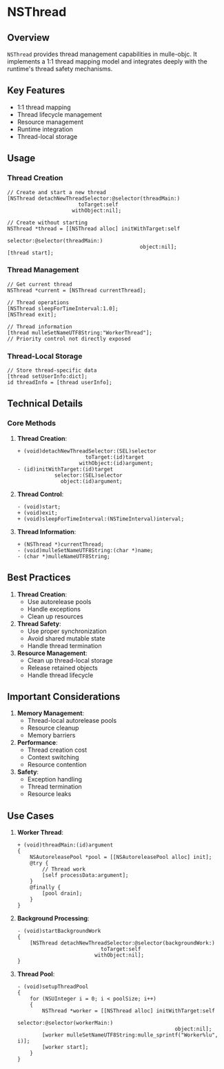 # NSThread

## Overview

`NSThread` provides thread management capabilities in mulle-objc. It
implements a 1:1 thread mapping model and integrates deeply with the
runtime's thread safety mechanisms.

## Key Features

-   1:1 thread mapping
-   Thread lifecycle management
-   Resource management
-   Runtime integration
-   Thread-local storage

## Usage

### Thread Creation

``` objc
// Create and start a new thread
[NSThread detachNewThreadSelector:@selector(threadMain:)
                       toTarget:self
                     withObject:nil];

// Create without starting
NSThread *thread = [[NSThread alloc] initWithTarget:self
                                         selector:@selector(threadMain:)
                                           object:nil];
[thread start];
```

### Thread Management

``` objc
// Get current thread
NSThread *current = [NSThread currentThread];

// Thread operations
[NSThread sleepForTimeInterval:1.0];
[NSThread exit];

// Thread information
[thread mulleSetNameUTF8String:"WorkerThread"];
// Priority control not directly exposed
```

### Thread-Local Storage

``` objc
// Store thread-specific data
[thread setUserInfo:dict];
id threadInfo = [thread userInfo];
```

## Technical Details

### Core Methods

1.  **Thread Creation**:

    ``` objc
    + (void)detachNewThreadSelector:(SEL)selector 
                          toTarget:(id)target 
                        withObject:(id)argument;
    - (id)initWithTarget:(id)target
                selector:(SEL)selector
                  object:(id)argument;
    ```

2.  **Thread Control**:

    ``` objc
    - (void)start;
    + (void)exit;
    + (void)sleepForTimeInterval:(NSTimeInterval)interval;
    ```

3.  **Thread Information**:

    ``` objc
    + (NSThread *)currentThread;
    - (void)mulleSetNameUTF8String:(char *)name;
    - (char *)mulleNameUTF8String;
    ```

## Best Practices

1.  **Thread Creation**:
    -   Use autorelease pools
    -   Handle exceptions
    -   Clean up resources
2.  **Thread Safety**:
    -   Use proper synchronization
    -   Avoid shared mutable state
    -   Handle thread termination
3.  **Resource Management**:
    -   Clean up thread-local storage
    -   Release retained objects
    -   Handle thread lifecycle

## Important Considerations

1.  **Memory Management**:
    -   Thread-local autorelease pools
    -   Resource cleanup
    -   Memory barriers
2.  **Performance**:
    -   Thread creation cost
    -   Context switching
    -   Resource contention
3.  **Safety**:
    -   Exception handling
    -   Thread termination
    -   Resource leaks

## Use Cases

1.  **Worker Thread**:

    ``` objc
    + (void)threadMain:(id)argument
    {
        NSAutoreleasePool *pool = [[NSAutoreleasePool alloc] init];
        @try {
            // Thread work
            [self processData:argument];
        }
        @finally {
            [pool drain];
        }
    }
    ```

2.  **Background Processing**:

    ``` objc
    - (void)startBackgroundWork
    {
        [NSThread detachNewThreadSelector:@selector(backgroundWork:)
                               toTarget:self
                             withObject:nil];
    }
    ```

3.  **Thread Pool**:

    ``` objc
    - (void)setupThreadPool
    {
        for (NSUInteger i = 0; i < poolSize; i++)
        {
            NSThread *worker = [[NSThread alloc] initWithTarget:self
                                                     selector:@selector(workerMain:)
                                                       object:nil];
            [worker mulleSetNameUTF8String:mulle_sprintf("Worker%lu", i)];
            [worker start];
        }
    }
    ```
